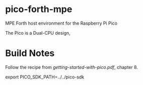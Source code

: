 # pico-forth-mpe
MPE Forth host environment for the Raspberry Pi Pico

The Pico is a Dual-CPU design,



# Build Notes

Follow the recipe from *getting-started-with-pico.pdf*, chapter 8.

export PICO_SDK_PATH=../../pico-sdk 
